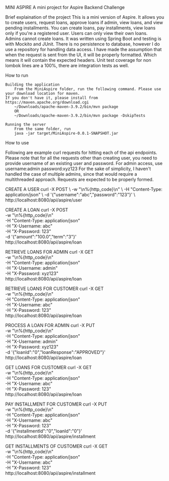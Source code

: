 MINI ASPIRE
A mini project for Aspire Backend Challenge


Brief explaination of the project
	This is a mini version of Aspire. It allows you to create users, request loans, approve loans if admin, view loans, 
  and view pending installments. You can create loans, pay installments, view loans only if you're a registered user. 
  Users can only view their own loans. Admins cannot create loans. 
	It was written using Spring Boot and testing is with Mockito and JUnit.
	There is no persistence to database, however I do use a repository for handling data access.
	I have made the assumption that when the request is sent from the UI, it will be properly formatted. 
  Which means it will contain the expected headers. 
	Unit test coverage for non lombok lines are a 100%, there are integration tests as well. 


How to run

	Building the application
		From the MiniAspire folder, run the following command. Please use your download location for maven. 
    If you don't have it, please install from https://maven.apache.org/download.cgi
		~/Downloads/apache-maven-3.9.2/bin/mvn package
		OR
		~/Downloads/apache-maven-3.9.2/bin/mvn package -DskipTests

	Running the server
		From the same folder, run
		java -jar target/MiniAspire-0.0.1-SNAPSHOT.jar

How to use

Following are example curl requests for hitting each of the api endpoints. 
Please note that for all the requests other than creating user, you need to provide username of an existing user and password. 
For admin access, use 
username:admin
password:xyz123
For the sake of simplicity, I haven't handled the case of multiple admins, since that would require a multithreaded approach. 
Requests are expected to be properly formed.


CREATE A USER 
curl -X POST \\
-w "\n%{http_code}\n" \\
-H "Content-Type: application/json" \\
-d '{"username":"abc","password":"123"}' \\
http://localhost:8080/api/aspire/user

CREATE A LOAN
curl -X POST \
-w "\n%{http_code}\n" \
-H "Content-Type: application/json" \
-H "X-Username: abc" \
-H "X-Password: 123" \
-d '{"amount":"100.0","term":"3"}' \
http://localhost:8080/api/aspire/loan

RETRIEVE LOANS FOR ADMIN
curl -X GET \
-w "\n%{http_code}\n" \
-H "Content-Type: application/json" \
-H "X-Username: admin" \
-H "X-Password: xyz123" \
http://localhost:8080/api/aspire/loan

RETRIEVE LOANS FOR CUSTOMER
curl -X GET \
-w "\n%{http_code}\n" \
-H "Content-Type: application/json" \
-H "X-Username: abc" \
-H "X-Password: 123" \
http://localhost:8080/api/aspire/loan

PROCESS A LOAN FOR ADMIN
curl -X PUT \
-w "\n%{http_code}\n" \
-H "Content-Type: application/json" \
-H "X-Username: admin" \
-H "X-Password: xyz123" \
-d '{"loanId":"0","loanResponse":"APPROVED"}' \
http://localhost:8080/api/aspire/loan

GET LOANS FOR CUSTOMER
curl -X GET \
-w "\n%{http_code}\n" \
-H "Content-Type: application/json" \
-H "X-Username: abc" \
-H "X-Password: 123" \
http://localhost:8080/api/aspire/loan

PAY INSTALLMENT FOR CUSTOMER
curl -X PUT \
-w "\n%{http_code}\n" \
-H "Content-Type: application/json" \
-H "X-Username: abc" \
-H "X-Password: 123" \
-d '{"installmentId":"0","loanId":"0"}' \
http://localhost:8080/api/aspire/installment

GET INSTALLMENTS OF CUSTOMER
curl -X GET \
-w "\n%{http_code}\n" \
-H "Content-Type: application/json" \
-H "X-Username: abc" \
-H "X-Password: 123" \
http://localhost:8080/api/aspire/installment
